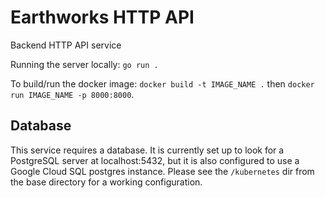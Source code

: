# Earthworks HTTP API

Backend HTTP API service

Running the server locally: `go run .`

To build/run the docker image: `docker build -t IMAGE_NAME .` then `docker run IMAGE_NAME -p 8000:8000`.

## Database

This service requires a database.  It is currently set up to look for a PostgreSQL server at localhost:5432, but it is also configured to use a Google Cloud SQL postgres instance.  Please see the `/kubernetes` dir from the base directory for a working configuration.

